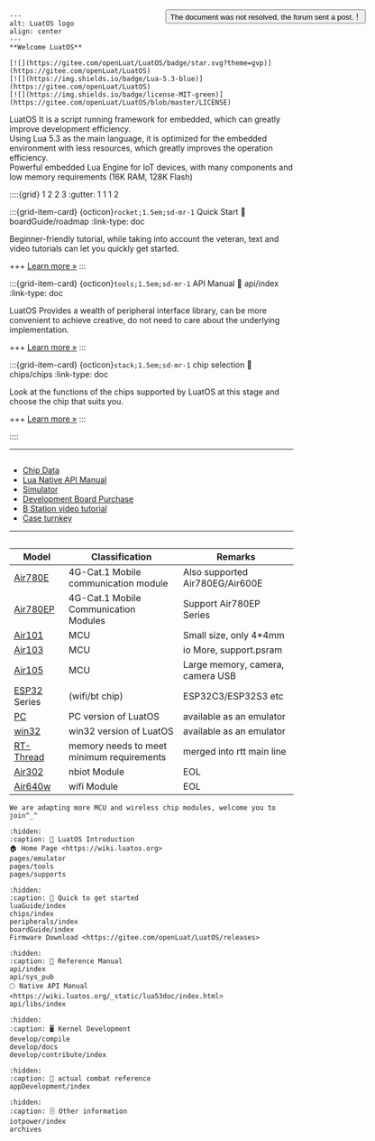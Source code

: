 
````{figure} _static/logo-big.svg
---
alt: LuatOS logo
align: center
---
**Welcome LuatOS**

[![](https://gitee.com/openLuat/LuatOS/badge/star.svg?theme=gvp)](https://gitee.com/openLuat/LuatOS)
[![](https://img.shields.io/badge/Lua-5.3-blue)](https://gitee.com/openLuat/LuatOS)
[![](https://img.shields.io/badge/license-MIT-green)](https://gitee.com/openLuat/LuatOS/blob/master/LICENSE)
````

LuatOS It is a script running framework for embedded, which can greatly improve development efficiency.  
Using Lua 5.3 as the main language, it is optimized for the embedded environment with less resources, which greatly improves the operation efficiency.  
Powerful embedded Lua Engine for IoT devices, with many components and low memory requirements (16K RAM, 128K Flash)

::::{grid} 1 2 2 3
:gutter: 1 1 1 2

:::{grid-item-card} {octicon}`rocket;1.5em;sd-mr-1` Quick Start
:link: boardGuide/roadmap
:link-type: doc

Beginner-friendly tutorial, while taking into account the veteran, text and video tutorials can let you quickly get started.

+++
[Learn more »](boardGuide/roadmap)
:::

:::{grid-item-card} {octicon}`tools;1.5em;sd-mr-1` API Manual
:link: api/index
:link-type: doc

LuatOS Provides a wealth of peripheral interface library, can be more convenient to achieve creative, do not need to care about the underlying implementation.

+++
[Learn more »](api/index)
:::

:::{grid-item-card} {octicon}`stack;1.5em;sd-mr-1` chip selection
:link: chips/chips
:link-type: doc

Look at the functions of the chips supported by LuatOS at this stage and choose the chip that suits you.

+++
[Learn more »](chips/chips)
:::

::::

---

```{rubric} More information
```

- [Chip Data](chips/index)
- [Lua Native API Manual](https://wiki.luatos.org/_static/lua53doc/index.html)
- [Simulator](pages/emulator)
- [Development Board Purchase](https://luat.taobao.com)
- [B Station video tutorial](https://space.bilibili.com/532832)
- [Case turnkey](https://gitee.com/openLuat/luatos-turnkey)

---

```{rubric} Modules and chips that have been adapted so far
```

|Model | Classification | Remarks|
|--------|--------|-------|
|[Air780E](chips/air780e/index) |4G-Cat.1 Mobile communication module | Also supported Air780EG/Air600E|
|[Air780EP](chips/air780ep/index) |4G-Cat.1 Mobile Communication Modules | Support Air780EP Series|
|[Air101](chips/air101/index) |MCU|Small size, only 4*4mm|
|[Air103](chips/air103/index) |MCU|io More, support.psram|
|[Air105](chips/air105/index) |MCU|Large memory, camera, camera USB|
|[ESP32](chips/esp32c3/index) Series | (wifi/bt chip) | ESP32C3/ESP32S3 etc|
|[PC](https://gitee.com/openLuat/luatos-soc-pc) |PC version of LuatOS | available as an emulator|
|[win32](chips/win32) |win32 version of LuatOS | available as an emulator|
|[RT-Thread](https://github.com/openLuat/luatos-soc-rtt) |memory needs to meet minimum requirements | merged into rtt main line|
|[Air302](chips/air302/index) |nbiot Module| EOL|
|[Air640w](chips/air640w/index) |wifi Module|  EOL|

```{note}
We are adapting more MCU and wireless chip modules, welcome you to join^_^
```



<style type="text/css">
    .chatlink {
        position: fixed;
        z-index: 2147483645;
        width: auto;
        font-size: 16px;
        line-height: 24px;
        top: 60px;
        right: 100px;
        color: #19caa6;
        text-align: center;
        border-top-left-radius: 5px;
        border-top-right-radius: 5px;
        border-bottom-left-radius: 5px;
        border-bottom-right-radius: 5px;
    }
</style>
<div class="chatlink" id="chatlink">
    <button onclick="window.open('https://chat.openluat.com')">The document was not resolved, the forum sent a post.！</button><p/>
</div>
<script>
if (location.href.indexOf("https://wiki.luatos.org") == 0 ) {
  document.getElementById('chatlink').style.cssText = "display: none";
}
</script>

```{toctree}
:hidden:
:caption: 💁 LuatOS Introduction
🏠️ Home Page <https://wiki.luatos.org>
pages/emulator
pages/tools
pages/supports
```

```{toctree}
:hidden:
:caption: 🌠 Quick to get started
luaGuide/index
chips/index
peripherals/index
boardGuide/index
Firmware Download <https://gitee.com/openLuat/LuatOS/releases>
```

```{toctree}
:hidden:
:caption: 📖 Reference Manual
api/index
api/sys_pub
🌕 Native API Manual <https://wiki.luatos.org/_static/lua53doc/index.html>
api/libs/index
```

```{toctree}
:hidden:
:caption: 🖥️ Kernel Development
develop/compile
develop/docs
develop/contribute/index
```

```{toctree}
:hidden:
:caption: 💼 actual combat reference
appDevelopment/index
```

```{toctree}
:hidden:
:caption: 🗄️ Other information
iotpower/index
archives
```
